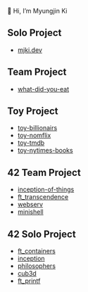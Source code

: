 👋 Hi, I’m Myungjin Ki

## Solo Project

- [mjki.dev](https://github.com/myungjinki/mjki.dev)

## Team Project

- [what-did-you-eat](https://github.com/myungjinki/what-did-you-eat)

## Toy Project

- [toy-billionairs](https://github.com/myungjinki/toy-billionairs)
- [toy-nomflix](https://github.com/myungjinki/toy-nomflix)
- [toy-tmdb](https://github.com/myungjinki/toy-tmdb)
- [toy-nytimes-books](https://github.com/myungjinki/toy-nytimes-books)

## 42 Team Project 

- [inception-of-things](https://github.com/myungjinki/inception-of-things)
- [ft_transcendence](https://github.com/myungjinki/ft_transcendence)
- [webserv](https://github.com/myungjinki/webserv)
- [minishell](https://github.com/myungjinki/minishell)

## 42 Solo Project 

- [ft_containers](https://github.com/myungjinki/ft_containers)
- [inception](https://github.com/myungjinki/inception)
- [philosophers](https://github.com/myungjinki/philosophers)
- [cub3d](https://github.com/myungjinki/cub3d)
- [ft_printf](https://github.com/myungjinki/ft_printf)
  
<!---
myungjinki/myungjinki is a ✨ special ✨ repository because its `README.md` (this file) appears on your GitHub profile.
You can click the Preview link to take a look at your changes.
--->
